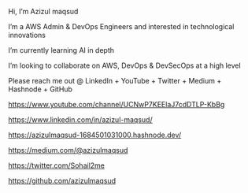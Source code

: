 Hi, I’m Azizul maqsud

I’m a AWS Admin & DevOps Engineers and interested in technological innovations

I’m currently learning AI in depth

I’m looking to collaborate on AWS, DevOps & DevSecOps at a high level



Please reach me out @ LinkedIn + YouTube + Twitter + Medium + Hashnode + GitHub

https://www.youtube.com/channel/UCNwP7KEElaJ7cdDTLP-KbBg

https://www.linkedin.com/in/azizul-maqsud/

https://azizulmaqsud-1684501031000.hashnode.dev/

https://medium.com/@azizulmaqsud

https://twitter.com/Sohail2me

https://github.com/azizulmaqsud



